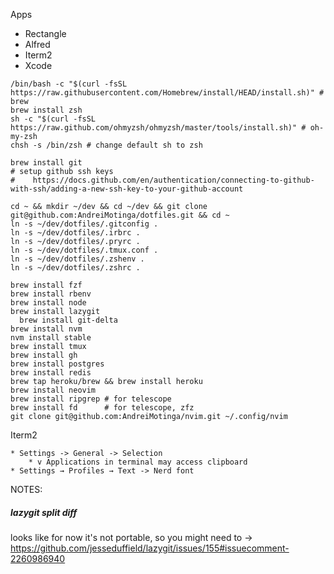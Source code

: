Apps

- Rectangle
- Alfred
- Iterm2
- Xcode

```console
/bin/bash -c "$(curl -fsSL https://raw.githubusercontent.com/Homebrew/install/HEAD/install.sh)" # brew
brew install zsh
sh -c "$(curl -fsSL https://raw.github.com/ohmyzsh/ohmyzsh/master/tools/install.sh)" # oh-my-zsh
chsh -s /bin/zsh # change default sh to zsh

brew install git
# setup github ssh keys
#    https://docs.github.com/en/authentication/connecting-to-github-with-ssh/adding-a-new-ssh-key-to-your-github-account

cd ~ && mkdir ~/dev && cd ~/dev && git clone git@github.com:AndreiMotinga/dotfiles.git && cd ~
ln -s ~/dev/dotfiles/.gitconfig .
ln -s ~/dev/dotfiles/.irbrc .
ln -s ~/dev/dotfiles/.pryrc .
ln -s ~/dev/dotfiles/.tmux.conf .
ln -s ~/dev/dotfiles/.zshenv .
ln -s ~/dev/dotfiles/.zshrc .

brew install fzf
brew install rbenv
brew install node
brew install lazygit
  brew install git-delta
brew install nvm
nvm install stable
brew install tmux
brew install gh
brew install postgres
brew install redis
brew tap heroku/brew && brew install heroku
brew install neovim
brew install ripgrep # for telescope
brew install fd      # for telescope, zfz
git clone git@github.com:AndreiMotinga/nvim.git ~/.config/nvim

```

Iterm2

    * Settings -> General -> Selection
        * v Applications in terminal may access clipboard
    * Settings → Profiles → Text -> Nerd font

NOTES:

##### lazygit split diff

looks like for now it's not portable, so you might need to
-> https://github.com/jesseduffield/lazygit/issues/155#issuecomment-2260986940
